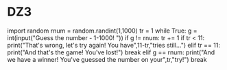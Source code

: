 # DZ3
import random
rnum = random.randint(1,1000)
tr = 1
while True:
  g = int(input("Guess the number - 1-1000!   "))
  if g != rnum:
    tr += 1
    if tr < 11:
      print("That's wrong, let's try again! You have",11-tr,"tries still...")
    elif tr == 11:
      print("And that's the game! You've lost!")
      break
  elif g == rnum:
    print("And we have a winner! You've guessed the number on your",tr,"try!")
    break
